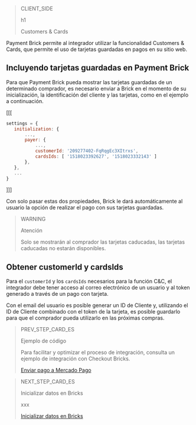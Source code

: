 > CLIENT_SIDE
>
> h1
>
> Customers & Cards

Payment Brick permite al integrador utilizar la funcionalidad Customers & Cards, que permite el uso de tarjetas guardadas en pagos en su sitio web.

## Incluyendo tarjetas guardadas en Payment Brick

Para que Payment Brick pueda mostrar las tarjetas guardadas de un determinado comprador, es necesario enviar a Brick en el momento de su inicialización, la identificación del cliente y las tarjetas, como en el ejemplo a continuación.

[[[
```Javascript
settings = {
   initialization: {
       ...,
       payer: {
           ...,
           customerId: '209277402-FqRqgEc3XItrxs',
           cardsIds: [ '1518023392627', '1518023332143' ]
       },
   },
   ...
}
```
]]]

Con solo pasar estas dos propiedades, Brick le dará automáticamente al usuario la opción de realizar el pago con sus tarjetas guardadas.

> WARNING
>
> Atención
>
> Solo se mostrarán al comprador las tarjetas caducadas, las tarjetas caducadas no estarán disponibles.

## Obtener customerId y cardsIds

Para el `customerId` y los `cardsIds` necesarios para la función C&C, el integrador debe tener acceso al correo electrónico de un usuario y al token generado a través de un pago con tarjeta.

Con el email del usuario es posible generar un ID de Cliente y, utilizando el ID de Cliente combinado con el token de la tarjeta, es posible guardarlo para que el comprador pueda utilizarlo en las próximas compras.

> PREV_STEP_CARD_ES 
>
> Ejemplo de código
>
> Para facilitar y optimizar el proceso de integración, consulta un ejemplo de integración con Checkout Bricks.
>
> [Enviar pago a Mercado Pago](/developers/es/docs/checkout-bricks/payment-brick/code-example)

> NEXT_STEP_CARD_ES
>
> Inicializar datos en Bricks
>
> xxx
>
> [Inicializar datos en Bricks](/developers/es/docs/checkout-bricks/payment-brick/additional-customization/initialize-data-on-the-bricks)